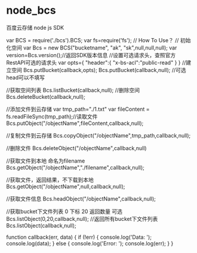 node_bcs
========

百度云存储 node js SDK


var BCS = require('./bcs').BCS;
var fs=require('fs');
// How To Use？
// 初始化空间
var Bcs = new BCS("bucketname", "ak", "sk",null,null,null);
var version=Bcs.version();//返回SDK版本信息
//设置可选请求头，查照官方RestAPI可选的请求头
var opts={
    "header":{
      "x-bs-acl":"public-read"
    }
}
//建立空间
Bcs.putBucket(callback,opts);
Bcs.putBucket(callback,null);   //可选head可以不填写

//获取空间列表
Bcs.listBucket(callback,null);
//删除空间
Bcs.deleteBucket(callback,null);

//添加文件到云存储
var tmp_path="./1.txt"
var fileContent = fs.readFileSync(tmp_path);//读取文件
Bcs.putObject("/objectName",fileContent,callback,null);

//复制文件到云存储
Bcs.copyObject("/objectName",tmp_path,callback,null);

//删除文件
Bcs.deleteObject("/objectName",callback,null)

//获取文件到本地 命名为filename
Bcs.getObject("/objectName","./filename",callback,null);

//获取文件，返回结果，不下载到本地
Bcs.getObject("/objectName",null,callback,null);

//获取文件信息
Bcs.headObject("/objectName",callback,null);

//获取bucket下文件列表 0 下标  20 返回数量 可选
Bcs.listObject(0,20,callback,null);
//返回所有bucket下文件列表
Bcs.listObject(callback,null);



function callback(err, data) {
    if (!err) {
        console.log('Data: ');
        console.log(data);
    }
    else {
        console.log('Error: ');
        console.log(err);
    }
}


